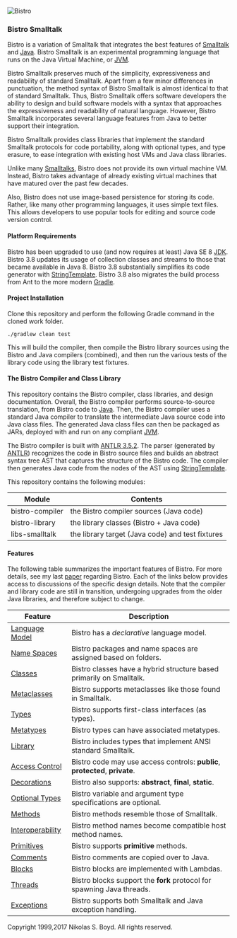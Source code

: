 ![Bistro][logo]

### Bistro Smalltalk ###

Bistro is a variation of Smalltalk that integrates the best features of [Smalltalk][smalltalk] and [Java][java].
Bistro Smalltalk is an experimental programming language that runs on the Java Virtual Machine, or [JVM][jvm].

Bistro Smalltalk preserves much of the simplicity, expressiveness and readability of standard Smalltalk. 
Apart from a few minor differences in punctuation, the method syntax of Bistro Smalltalk is almost identical to 
that of standard Smalltalk. 
Thus, Bistro Smalltalk offers software developers the ability to design and build software models with a syntax 
that approaches the expressiveness and readability of natural language.
However, Bistro Smalltalk incorporates several language features from Java to better support their integration.

Bistro Smalltalk provides class libraries that implement the standard Smalltalk protocols for code portability, 
along with optional types, and type erasure, to ease integration with existing host VMs and Java class libraries. 

Unlike many [Smalltalks][stimps], Bistro does not provide its own virtual machine VM. 
Instead, Bistro takes advantage of already existing virtual machines that have matured over the past few decades. 

Also, Bistro does not use image-based persistence for storing its code. 
Rather, like many other programming languages, it uses simple text files. 
This allows developers to use popular tools for editing and source code version control.

#### Platform Requirements ####

Bistro has been upgraded to use (and now requires at least) Java SE 8 [JDK][jdk8].
Bistro 3.8 updates its usage of collection classes and streams to those that became available in Java 8.
Bistro 3.8 substantially simplifies its code generator with [StringTemplate][st].
Bistro 3.8 also migrates the build process from Ant to the more modern [Gradle][gradle].

#### Project Installation ####

Clone this repository and perform the following Gradle command in the cloned work folder.

```
./gradlew clean test
```

This will build the compiler, then compile the Bistro library sources using the Bistro and Java compilers
(combined), and then run the various tests of the library code using the library test fixtures.

#### The Bistro Compiler and Class Library ####

This repository contains the Bistro compiler, class libraries, and design documentation.
Overall, the Bistro compiler performs source-to-source translation, from Bistro code to [Java][java]. 
Then, the Bistro compiler uses a standard Java compiler to translate the intermediate Java source code 
into Java class files. 
The generated Java class files can then be packaged as JARs, deployed with and run on any compliant [JVM][jvm].

The Bistro compiler is built with [ANTLR 3.5.2][antlr]. 
The parser (generated by [ANTLR][antlr]) recognizes the code in Bistro source files 
and builds an abstract syntax tree AST that captures the structure of the Bistro code.
The compiler then generates Java code from the nodes of the AST using [StringTemplate][st].

This repository contains the following modules:

| Module           | Contents   |
|------------------|------------|
| bistro-compiler  | the Bistro compiler sources (Java code) |
| bistro-library   | the library classes (Bistro + Java code) |
| libs-smalltalk   | the library target (Java code) and test fixtures |

#### Features ####

The following table summarizes the important features of Bistro. 
For more details, see my last [paper][paper] regarding Bistro.
Each of the links below provides access to discussions of the specific design details.
Note that the compiler and library code are still in transition, undergoing upgrades from the older 
Java libraries, and therefore subject to change.

| Feature     | Description   |
|-------------|---------------|
| [Language Model][model]    | Bistro has a _declarative_ language model. |
| [Name Spaces][spaces]      | Bistro packages and name spaces are assigned based on folders. |
| [Classes][classes]         | Bistro classes have a hybrid structure based primarily on Smalltalk. |
| [Metaclasses][classes]     | Bistro supports metaclasses like those found in Smalltalk. |
| [Types][types]             | Bistro supports first-class interfaces (as types). |
| [Metatypes][types]         | Bistro types can have associated metatypes. |
| [Library][lib]             | Bistro includes types that implement ANSI standard Smalltalk. |
| [Access Control][access]   | Bistro code may use access controls: **public**, **protected**, **private**. |
| [Decorations][decor]       | Bistro also supports: **abstract**, **final**,   **static**. |
| [Optional Types][optional] | Bistro variable and argument type specifications are optional. |
| [Methods][methods]         | Bistro methods resemble those of Smalltalk. |
| [Interoperability][xop]    | Bistro method names become compatible host method names. |
| [Primitives][prims]        | Bistro supports **primitive** methods. |
| [Comments][comments]       | Bistro comments are copied over to Java. |
| [Blocks][blocks]           | Bistro blocks are implemented with Lambdas. |
| [Threads][threads]         | Bistro blocks support the **fork** protocol for spawning Java threads. |
| [Exceptions][except]       | Bistro supports both Smalltalk and Java exception handling. |

Copyright 1999,2017 Nikolas S. Boyd. All rights reserved.

[smalltalk]: http://en.wikipedia.org/wiki/Smalltalk "Smalltalk"
[stimps]: http://en.wikipedia.org/wiki/Smalltalk#List_of_implementations "Smalltalk Implementations"
[jdk8]: http://www.oracle.com/technetwork/java/javase/downloads/index.html
[java]: http://en.wikipedia.org/wiki/Java_%28programming_language%29 "Java"
[jvm]: http://en.wikipedia.org/wiki/Java_virtual_machine "Java Virtual Machine"
[csharp]: http://en.wikipedia.org/wiki/C_Sharp_%28programming_language%29 "C#"
[clr]: http://en.wikipedia.org/wiki/Common_Language_Runtime "Common Language Runtime"
[st]: http://www.stringtemplate.org/ "StringTemplate"
[antlr]: http://www.antlr.org/ "ANTLR"
[maven]: https://maven.apache.org/ "Maven"
[gradle]: https://gradle.org/ "Gradle"
[paper]: http://www.drdobbs.com/web-development/the-bistro-programming-language/184405578 "DDJ"

[logo]: https://bitbucket.org/nik_boyd/bistro-smalltalk/raw/master/bistro-design/bistro-logo.svg "Bistro"

[model]: ../master/bistro-design/model.md#markdown-header-language-model "Language Model"
[spaces]: ../master/bistro-design/model.md#markdown-header-name-spaces "Name Spaces"
[classes]: ../master/bistro-design/model.md#markdown-header-classes-and-metaclasses "Classes"
[types]: ../master/bistro-design/model.md#markdown-header-types-and-metatypes "Types"
[access]: ../master/bistro-design/model.md#markdown-header-access-controls-and-decorations "Access Controls"
[decor]: ../master/bistro-design/model.md#markdown-header-access-controls-and-decorations "Decorations"
[optional]: ../master/bistro-design/model.md#markdown-header-variables "Optional Types"
[methods]: ../master/bistro-design/methods.md "Methods"
[prims]: ../master/bistro-design/methods.md "Primitives"
[xop]: ../master/bistro-design/methods.md#markdown-header-interoperability "Interoperability"
[lib]: ../master/bistro-design/model.md#markdown-header-library-types-and-classes "Library"
[blocks]: ../master/bistro-design/blocks.md "Blocks"
[threads]: ../master/bistro-design/blocks.md#markdown-header-bistro-threads "Threads"
[except]: ../master/bistro-design/exceptions.md "Exceptions"
[comments]: ../master/bistro-design/model.md#markdown-header-comments "Comments"
